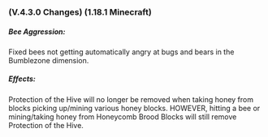 ### **(V.4.3.0 Changes) (1.18.1 Minecraft)**

##### Bee Aggression:
Fixed bees not getting automatically angry at bugs and bears in the Bumblezone dimension.

##### Effects:
Protection of the Hive will no longer be removed when taking honey from blocks picking up/mining various honey blocks.
 HOWEVER, hitting a bee or mining/taking honey from Honeycomb Brood Blocks will still remove Protection of the Hive.

